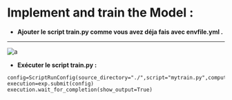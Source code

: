 # Implement and train the Model :


- **Ajouter le script train.py comme vous avez déja fais avec envfile.yml .**

---
![a](https://user-images.githubusercontent.com/78825764/204792103-557b0811-5fa2-4025-a2da-7218dd4d8787.PNG)

- **Exécuter le script train.py :**

```
config=ScriptRunConfig(source_directory="./",script="mytrain.py",compute_target='ComputeAML',environment=env)
execution=exp.submit(config)
execution.wait_for_completion(show_output=True)
```
